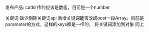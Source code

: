发布产品: catId 传的应该是数组，目前是一个number

关键词
缺少删除关键词api
新增关键词能否改成post一段Array。目前是parameter的方式，这样的keys都是一样的。
将关键词添加到对象 同上